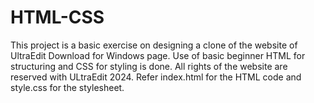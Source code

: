 # HTML-CSS
This project is a basic exercise on designing a clone of the website of UltraEdit Download for Windows page. Use of basic beginner HTML for structuring and CSS for styling is done. All rights of the website are reserved with ULtraEdit 2024.
Refer index.html for the HTML code and style.css for the stylesheet.
